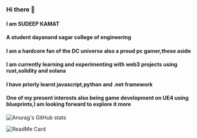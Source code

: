 ### Hi there 👋
#### I am SUDEEP KAMAT
#### A student dayanand sagar college of engineering
#### I am a hardcore fan of the DC universe also a proud pc gamer,these aside
#### I am currently learning and experimenting with web3 projects using rust,solidity and solana 
#### I have priorly learnt javascript,python and .net framework 
#### One of my present interests also being game development on UE4 using blueprints,I am looking forward to explore it more

![Anurag's GitHub stats](https://github-readme-stats.vercel.app/api?username=muskbuster&show_icons=true&theme=shades-of-purple)

![ReadMe Card](https://github-readme-stats.vercel.app/api/pin/?username=muskbuster&repo=solidity-waveportal )

